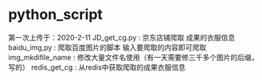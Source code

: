 # python_script
第一次上传于：2020-2-11
JD_get_cg.py : 京东店铺爬取 成果的衣服信息
baidu_img,py : 爬取百度图片的脚本 输入要爬取的内容即可爬取
img_mkdifile_name : 修改大量文件名使用（有一天需要修三千多个图片的后缀，写的）
redis_get_cg : 从redis中获取爬取的成果衣服信息

